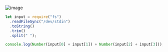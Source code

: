 ![image](https://github.com/ssc9811/algorithm/assets/39263149/6c3315dd-3a3d-47ff-82b1-5c48a57dd64c)

```javascript
let input = require("fs")
  .readFileSync("/dev/stdin")
  .toString()
  .trim()
  .split(" ");

console.log(Number(input[0] + input[1]) + Number(input[2] + input[3]));
```
